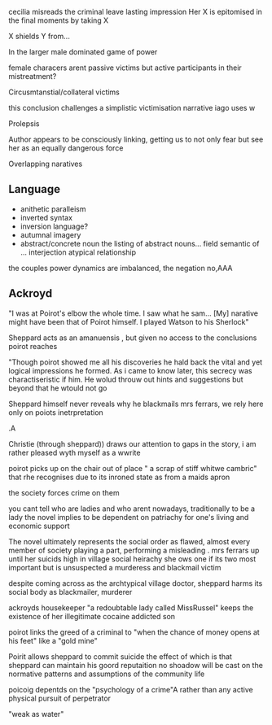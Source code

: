 cecilia misreads the criminal
leave lasting impression
Her X is epitomised in the final moments by taking X

X shields Y from...

In the larger male dominated game of power

female characers arent passive victims but active participants in their mistreatment?

Circusmtanstial/collateral victims 

this conclusion challenges a simplistic victimisation narrative
iago uses w

Prolepsis

Author appears to be consciously linking, getting us to not only fear but see her as an equally dangerous force

Overlapping naratives

## Language

- anithetic paralleism
- inverted syntax
- inversion language?
- autumnal imagery
- abstract/concrete noun
the listing of abstract nouns... field semantic of ... 
interjection
atypical relationship 

the couples power dynamics are imbalanced,
the negation no,AAA


## Ackroyd

"I was at Poirot's elbow the whole time. I saw what he sam... [My] narative might have been that of Poirot himself. I played Watson to his Sherlock"

Sheppard acts as an amanuensis	, but given no access to the conclusions poirot reaches

"Though poirot showed me all his discoveries he hald back the vital and yet logical impressions he formed. As i came to know later, this secrecy was charactiseristic if him. He wolud throuw out hints and suggestions but beyond that he wtould not go

Sheppard himself never reveals why he blackmails mrs ferrars, we rely here only on poiots inetrpretation

.A


Christie (through sheppard)) draws our attention to gaps in the story, 
 i am rather pleased wyth myself as a wwrite


poirot picks up on the chair out of place " a scrap of stiff whitwe cambric" that rhe recognises due to its inroned state as from a maids apron

the society forces crime on them

you cant tell who are ladies and who arent nowadays, traditionally to be a lady the novel implies to be dependent on patriachy for one's living and economic support

The novel ultimately represents the social order as flawed,  almost every member of society playing a part, performing a misleading .
mrs ferrars up until her suicids high in village social heirachy she ows one if its two most important  but is unsuspected a murderess and blackmail victim

despite coming across as the archtypical village doctor, sheppard harms its social body as blackmailer, murderer

ackroyds housekeeper "a redoubtable lady called MissRussel" keeps the existence of her illegitimate cocaine addicted son 

poirot links the greed of a criminal to "when the chance of money opens at his feet" like a "gold mine"

Poirit allows sheppard to commit suicide the effect of which is that sheppard can maintain his goord reputaition no shoadow will be cast on the normative patterns and assumptions of the community life


poicoig depentds on the "psychology of a crime"A rather than any active physical pursuit of perpetrator

"weak as water"
